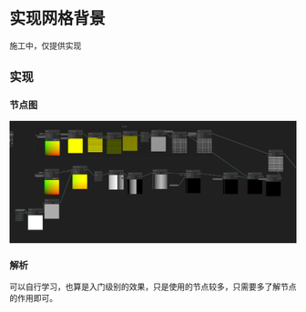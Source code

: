 # 实现网格背景

施工中，仅提供实现

## 实现

### 节点图

![alt text](static/gridbackground.png)

### 解析

可以自行学习，也算是入门级别的效果，只是使用的节点较多，只需要多了解节点的作用即可。
